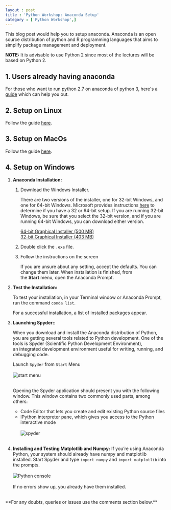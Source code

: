 ```yaml
---
layout : post
title : 'Python Workshop: Anaconda Setup'
category : ['Python Workshop',]
---
```


This blog post would help you to setup anaconda. Anaconda is an open source distribution of python and R programming languages that aims to simplify package management and deployment.

**NOTE:** It is advisable to use Python 2 since most of the lectures will be based on Python 2.

## 1. Users already having anaconda

For those who want to run python 2.7 on anaconda of python 3, here's a [guide](https://conda.io/docs/user-guide/tasks/manage-python.html#using-a-different-version-of-python) which can help you out. 

## 2. Setup on Linux

Follow the guide [here](https://conda.io/docs/user-guide/install/linux.html). 

## 3. Setup on MacOs

Follow the guide [here](https://conda.io/docs/user-guide/install/macos.html).

## 4. Setup on Windows
  
1. **Anaconda Installation:**    
    1. Download the Windows Installer.

	   There are two versions of the installer, one for 32-bit Windows, and one for 64-bit Windows. Microsoft provides instructions [here](https://support.microsoft.com/en-us/help/15056/windows-7-32-64-bit-faq) to determine if you have a 32 or 64-bit setup. If you are running 32-bit Windows, be sure that you select the 32-bit version, and if you are running 64-bit Windows, you can download either version.  

        [64-bit Graphical Installer (500 MB)](https://repo.continuum.io/archive/Anaconda2-5.0.1-Windows-x86_64.exe)<br>
        [32-bit Graphical Installer (403 MB)](https://repo.continuum.io/archive/Anaconda2-5.0.1-Windows-x86.exe)

    2. Double click the `.exe` file.

    3. Follow the instructions on the screen

        If you are unsure about any setting, accept the defaults. You can change them later.
        When installation is finished, from the **Start** menu, open the Anaconda Prompt.

2. **Test the Installation:**

    To test your installation, in your Terminal window or Anaconda Prompt, run the command `conda list`.

    For a successful installation, a list of installed packages appear.

3. **Launching Spyder:**:

    When you download and install the Anaconda distribution of Python, you are getting several tools related to Python development. One of the tools is Spyder (Scientific Python Development Environment), an integrated development environment useful for writing, running, and debugging code.

    Launch `Spyder` from `Start` Menu
    <br><br>
    ![start menu]({{"/images/start.jpg"}})
    <br><br>

    Opening the Spyder application should present you with the following window. This window contains two commonly used parts, among others:
    * Code Editor that lets you create and edit existing Python source files 
    * IPython interpreter pane, which gives you access to the Python interactive mode 
    <br><br>
    ![spyder]({{"/images/spyder.jpg"}})
    <br><br>

4. **Installing and Testing Matplotlib and Numpy:**
    If you’re using Anaconda Python, your system should already have numpy and matplotlib installed. Start Spyder and type `import numpy` and `import matplotlib` into the prompts.
    <br><br>
    ![Python console]({{"/images/pytcon.jpg"}})
    <br><br>
    If no errors show up, you already have them installed.


<br>
**For any doubts, queries or issues use the comments section below.**

